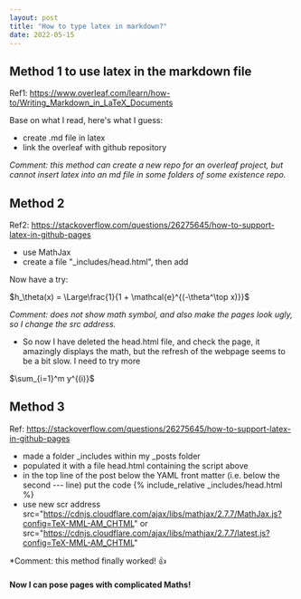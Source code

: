 ```yaml
---
layout: post
title: "How to type latex in markdown?"
date: 2022-05-15
---
```


## Method 1 to use latex in the markdown file
Ref1: https://www.overleaf.com/learn/how-to/Writing_Markdown_in_LaTeX_Documents

Base on what I read, here's what I guess:
* create .md file in latex
* link the overleaf with github repository 

_Comment: this method can create a new repo for an overleaf project, but cannot insert latex into an md file in some folders of some existence repo._ 


## Method 2
Ref2: https://stackoverflow.com/questions/26275645/how-to-support-latex-in-github-pages

* use MathJax
* create a file "_includes/head.html", then add

 <script type="text/x-mathjax-config">
    MathJax.Hub.Config({
      tex2jax: {
        skipTags: ['script', 'noscript', 'style', 'textarea', 'pre'],
        inlineMath: [['$','$']]
      }
    });
  </script>
  <script src="https://cdnjs.cloudflare.com/ajax/libs/mathjax/2.7.7/MathJax.js?config=TeX-MML-AM_CHTML" type="text/javascript"></script> 


Now have a try:

$h_\theta(x) = \Large\frac{1}{1 + \mathcal{e}^{(-\theta^\top x)}}$

*Comment: does not show math symbol, and also make the pages look ugly, so I change the src address.*
* So now I have deleted the head.html file, and check the page, it amazingly displays the math, but the refresh of the webpage seems to be a bit slow. I need to try more


$\sum_{i=1}^m y^{(i)}$



## Method 3
Ref: https://stackoverflow.com/questions/26275645/how-to-support-latex-in-github-pages

* made a folder _includes within my _posts folder
* populated it with a file head.html containing the script above
* in the top line of the post below the YAML front matter (i.e. below the second --- line) put the code {% include_relative _includes/head.html %}
* use new scr address src="https://cdnjs.cloudflare.com/ajax/libs/mathjax/2.7.7/MathJax.js?config=TeX-MML-AM_CHTML" or src="https://cdnjs.cloudflare.com/ajax/libs/mathjax/2.7.7/latest.js?config=TeX-MML-AM_CHTML"

*Comment: this method finally worked!
👍

#### Now I can pose pages with complicated Maths!







